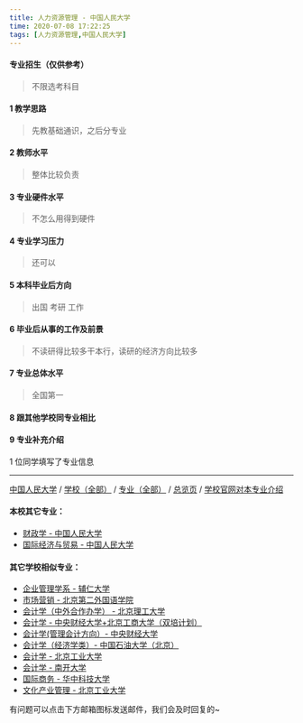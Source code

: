 ```yaml
---
title: 人力资源管理 - 中国人民大学
time: 2020-07-08 17:22:25
tags: [人力资源管理,中国人民大学]
---
```

#### 专业招生（仅供参考）  
> 不限选考科目 

#### 1 教学思路
> 先教基础通识，之后分专业


#### 2 教师水平
> 整体比较负责


#### 3 专业硬件水平
> 不怎么用得到硬件


#### 4 专业学习压力
> 还可以


#### 5 本科毕业后方向
> 出国 考研 工作


#### 6 毕业后从事的工作及前景
> 不读研得比较多干本行，读研的经济方向比较多


#### 7 专业总体水平
> 全国第一


#### 8 跟其他学校同专业相比
> 


#### 9 专业补充介绍
> 

1 位同学填写了专业信息
***
[中国人民大学](https://univgo.github.io/2020/07/08/中国人民大学) / [学校（全部）](https://univgo.github.io/2020/07/09/学校汇总页) / [专业（全部）](https://univgo.github.io/2020/07/09/专业汇总页) / [总览页](https://univgo.github.io/2020/07/09/总览) / [学校官网对本专业介绍]()
#### 本校其它专业：
- [财政学 - 中国人民大学](https://univgo.github.io/2020/07/08/财政学%20-%20中国人民大学)
- [国际经济与贸易 - 中国人民大学](https://univgo.github.io/2020/07/08/国际经济与贸易%20-%20中国人民大学)
#### 其它学校相似专业：
- [企业管理学系 - 辅仁大学](https://univgo.github.io/2020/07/08/企业管理学系%20-%20辅仁大学)
- [市场营销 - 北京第二外国语学院](https://univgo.github.io/2020/07/08/市场营销%20-%20北京第二外国语学院)
- [会计学（中外合作办学） - 北京理工大学](https://univgo.github.io/2020/07/08/会计学中外合作办学%20-%20北京理工大学)
- [会计学 - 中央财经大学+北京工商大学（双培计划）](https://univgo.github.io/2020/07/08/会计学%20-%20中央财经大学+北京工商大学（双培计划）)
- [会计学(管理会计方向）- 中央财经大学](https://univgo.github.io/2020/07/08/会计学(管理会计方向)%20-%20中央财经大学)
- [会计学（经济学类）- 中国石油大学（北京）](https://univgo.github.io/2020/07/08/会计学（经济学类）-%20%20中国石油大学（北京）)
- [会计学 - 北京工业大学](https://univgo.github.io/2020/07/08/会计%20-%20北京工业大学)
- [会计学 - 南开大学](https://univgo.github.io/2020/07/08/会计学%20-%20南开大学)
- [国际商务 - 华中科技大学](https://univgo.github.io/2020/07/08/国际商务%20-%20华中科技大学)
- [文化产业管理 - 北京工业大学](https://univgo.github.io/2020/07/08/文化产业管理%20-%20北京工业大学)


有问题可以点击下方邮箱图标发送邮件，我们会及时回复的~
